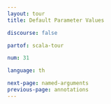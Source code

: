 ```yaml
---
layout: tour
title: Default Parameter Values

discourse: false

partof: scala-tour

num: 31

language: th

next-page: named-arguments
previous-page: annotations
---
```

